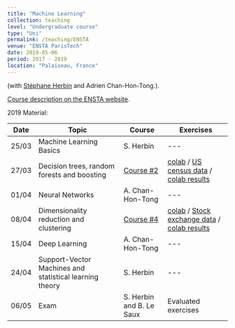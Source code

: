 ```yaml
---
title: "Machine Learning"
collection: teaching
level: "Undergraduate course"
type: "Uni"
permalink: /teaching/ENSTA
venue: "ENSTA ParisTech"
date: 2019-05-06
period: 2017 - 2019
location: "Palaiseau, France"
---
```


(with [Stéphane Herbin](http://www.onera.fr/fr/staff/stephane-herbin) and Adrien Chan-Hon-Tong.).

[Course description on the ENSTA website](https://synapses.ensta-paristech.fr/catalogue/2018-2019/ue/3278/MI203-apprentissage-automatique).

2019 Material:

| Date | Topic | Course | Exercises |
| --- | --- | --- |  --- |
| 25/03 | Machine Learning Basics | S. Herbin |  --- |
| 27/03 | Decision trees, random forests and boosting | [Course #2](../courses/ensta2019-app-02-arbres-ensembles.pdf) | [colab](https://colab.research.google.com/drive/1P-2UH6U6Mkf9nlwqY4ziRSx92QdWQRRV) / [US census data](../courses/combined_data.csv) / [colab results](https://colab.research.google.com/drive/1zn-ew9gR_ArnXTVMsxbJAREriPhHrbTk) |
| 01/04 | Neural Networks | A. Chan-Hon-Tong |  --- |
| 08/04 | Dimensionality reduction and clustering | [Course #4](../courses/ensta2019-app-04-non-supervise.pdf) | [colab](https://colab.research.google.com/drive/1WkRfGXfG0YDBSBQG2uMXxoWzAwnVGbzR) / [Stock exchange data](../courses/company-stock-movements-2010-2015-incl.csv) / [colab results](https://colab.research.google.com/drive/1Qsqed-bUbPedqshPqnuAfuGmJOCOf3No) |
| 15/04 | Deep Learning | A. Chan-Hon-Tong |  --- |
| 24/04 | Support-Vector Machines and statistical learning theory | S. Herbin |  --- |
| 06/05 | Exam | S. Herbin and B. Le Saux |  Evaluated exercises |


<!--
Old 2018 material:

| Topic | Course | Exercises |
| --- | --- | --- |
| Decision trees, random forests and boosting | [Course #3](../courses/ensta-app-03-arbres-ensembles.pdf) | [ipynb](../courses/tp_dtree_rf_corr.ipynb) / [html](../courses/tp_dtree_rf_corr.html) |
| Dimensionality reduction and clustering | [Course #4](../courses/ensta-app-04-non-supervise.pdf) | [Exercises #4]() |
-->
